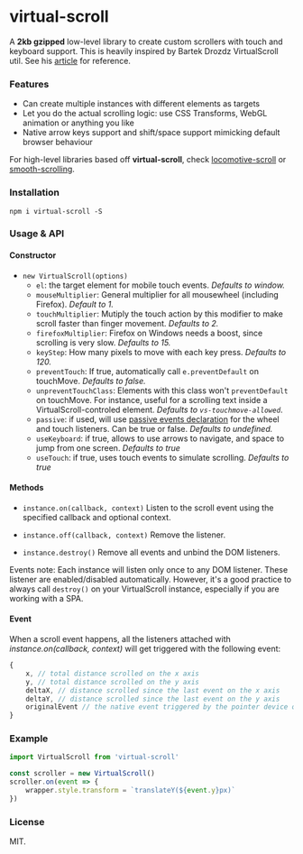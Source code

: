 virtual-scroll
=====

A **2kb gzipped** low-level library to create custom scrollers with touch and keyboard support.
This is heavily inspired by Bartek Drozdz VirtualScroll util. See his [article](http://www.everyday3d.com/blog/index.php/2014/08/18/smooth-scrolling-with-virtualscroll/) for reference.

### Features
- Can create multiple instances with different elements as targets
- Let you do the actual scrolling logic: use CSS Transforms, WebGL animation or anything you like
- Native arrow keys support and shift/space support mimicking default browser behaviour

For high-level libraries based off **virtual-scroll**, check [locomotive-scroll](https://github.com/locomotivemtl/locomotive-scroll) or [smooth-scrolling](https://github.com/baptistebriel/smooth-scrolling).

### Installation
```
npm i virtual-scroll -S
```

### Usage & API
#### Constructor
- `new VirtualScroll(options)`
  - `el`: the target element for mobile touch events. *Defaults to window.*
  - `mouseMultiplier`: General multiplier for all mousewheel (including Firefox). *Default to 1.*
  - `touchMultiplier`: Mutiply the touch action by this modifier to make scroll faster than finger movement. *Defaults to 2.*
  - `firefoxMultiplier`: Firefox on Windows needs a boost, since scrolling is very slow. *Defaults to 15.*
  - `keyStep`: How many pixels to move with each key press. *Defaults to 120.*
  - `preventTouch`: If true, automatically call `e.preventDefault` on touchMove. *Defaults to false.*
  - `unpreventTouchClass`: Elements with this class won't `preventDefault` on touchMove. For instance, useful for a scrolling text inside a VirtualScroll-controled element. *Defaults to `vs-touchmove-allowed`*.
  - `passive`: if used, will use [passive events declaration](https://developer.mozilla.org/en-US/docs/Web/API/EventTarget/addEventListener#Improving_scrolling_performance_with_passive_listeners) for the wheel and touch listeners. Can be true or false. *Defaults to undefined.*
  - `useKeyboard`: if true, allows to use arrows to navigate, and space to jump from one screen. *Defaults to true*
  - `useTouch`: if true, uses touch events to simulate scrolling. *Defaults to true*

#### Methods
- `instance.on(callback, context)`
Listen to the scroll event using the specified callback and optional context.

- `instance.off(callback, context)`
Remove the listener.

- `instance.destroy()`
Remove all events and unbind the DOM listeners.

Events note:
Each instance will listen only once to any DOM listener. These listener are enabled/disabled automatically. However, it's a good practice to always call `destroy()` on your VirtualScroll instance, especially if you are working with a SPA.

#### Event
When a scroll event happens, all the listeners attached with *instance.on(callback, context)* will get triggered with the following event:
```js
{
	x, // total distance scrolled on the x axis
	y, // total distance scrolled on the y axis
	deltaX, // distance scrolled since the last event on the x axis
	deltaY, // distance scrolled since the last event on the y axis
	originalEvent // the native event triggered by the pointer device or keyboard
}
```

### Example
```js
import VirtualScroll from 'virtual-scroll'

const scroller = new VirtualScroll()
scroller.on(event => {
	wrapper.style.transform = `translateY(${event.y}px)`
})

```

### License
MIT.
